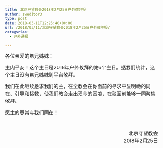 ```yaml
---
title: 北京守望教会2018年2月25日户外敬拜报
author: sweditor3
type: post
date: 2018-03-11T12:25:40+00:00
url: /2018/03/11/北京守望教会2018年2月25日户外敬拜报/
categories:
  - 户外通报

---
```

<span style="font-size: 12pt;"><strong></strong>各位亲爱的弟兄姊妹：</span>

<span style="font-size: 12pt;">主内平安！这个主日是2018年户外敬拜的第6个主日。据我们统计，这个主日没有弟兄姊妹到平台敬拜。</span>

<span style="font-size: 12pt;">我们在此继续恳求我们的主，在全教会在你面前的寻求中显明祂的同在、引导和拯救，使我们教会走出现今的困境，在祂面前能够一同聚集敬拜。</span>

<span style="font-size: 12pt;">愿主的恩常与我们同在！</span>

&nbsp;

<p style="text-align: right;">
  <p style="text-align: right;">
    <span style="font-size: 12pt;">北京守望教会</span><br /> <span style="font-size: 12pt;">2018年2月25日</span>
  </p>